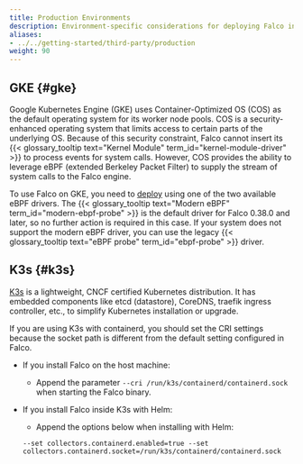 ```yaml
---
title: Production Environments
description: Environment-specific considerations for deploying Falco in production
aliases:
- ../../getting-started/third-party/production
weight: 90
---
```


## GKE {#gke}

Google Kubernetes Engine (GKE) uses Container-Optimized OS (COS) as the default operating system for its worker node pools. COS is a security-enhanced operating system that limits access to certain parts of the underlying OS. Because of this security constraint, Falco cannot insert its {{< glossary_tooltip text="Kernel Module" term_id="kernel-module-driver" >}} to process events for system calls. However, COS provides the ability to leverage eBPF (extended Berkeley Packet Filter) to supply the stream of system calls to the Falco engine.

To use Falco on GKE, you need to [deploy](/docs/setup/kubernetes/) using one of the two available eBPF drivers. The {{< glossary_tooltip text="Modern eBPF" term_id="modern-ebpf-probe" >}} is the default driver for Falco 0.38.0 and later, so no further action is required in this case. If your system does not support the modern eBPF driver, you can use the legacy {{< glossary_tooltip text="eBPF probe" term_id="ebpf-probe" >}} driver.

## K3s {#k3s}

[K3s](https://k3s.io/) is a lightweight, CNCF certified Kubernetes distribution. It has embedded components like etcd (datastore), CoreDNS, traefik ingress controller, etc., to simplify Kubernetes installation or upgrade.

If you are using K3s with containerd, you should set the CRI settings because the socket path is different from the default setting configured in Falco.

- If you install Falco on the host machine:
  - Append the parameter `--cri /run/k3s/containerd/containerd.sock` when starting the Falco binary.
- If you install Falco inside K3s with Helm:
  - Append the options below when installing with Helm:

  ```shell
  --set collectors.containerd.enabled=true --set collectors.containerd.socket=/run/k3s/containerd/containerd.sock
  ```